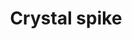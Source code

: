 ---
layout: item
title: Crystal spike
item-id: 23868
datatable: true
id: 23868
name: "Crystal spike"
members: true
lowalch: null
highalch: null
examine: "This could sit nicely on top of a weapon."
monsters:
  - id: 9032
    name: "Crystalline Bear"
    members: true
    combat_level: 172
    wiki_url: "https://oldschool.runescape.wiki/w/Crystalline_Bear"
    drops:
      - quantity: "1"
        rarity: null
    image: "https://oldschool.runescape.wiki/images/thumb/e/e6/Crystalline_Bear.png/1200px-Crystalline_Bear.png?187d5"
  - id: 9034
    name: "Crystalline Dark Beast"
    members: true
    combat_level: 172
    wiki_url: "https://oldschool.runescape.wiki/w/Crystalline_Dark_Beast"
    drops:
      - quantity: "1"
        rarity: null
    image: "https://oldschool.runescape.wiki/images/thumb/9/99/Crystalline_Dark_Beast.png/1200px-Crystalline_Dark_Beast.png?cbf71"
---